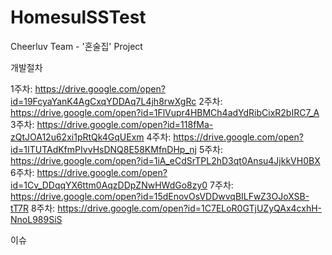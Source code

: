 # HomesulSSTest
Cheerluv Team - '혼술집' Project

개발절차

1주차: https://drive.google.com/open?id=19FcyaYanK4AgCxqYDDAq7L4jh8rwXgRc
2주차: https://drive.google.com/open?id=1FlVupr4HBMCh4adYdRibCixR2bIRC7_A
3주차: https://drive.google.com/open?id=118fMa-zQtJOA12u62xi1pRtQk4GqUExm
4주차: https://drive.google.com/open?id=1ITUTAdKfmPIvvHsDNQ8E58KMfnDHp_nj
5주차: https://drive.google.com/open?id=1iA_eCdSrTPL2hD3qt0Ansu4JjkkVH0BX
6주차: https://drive.google.com/open?id=1Cv_DDqqYX6ttm0AqzDDpZNwHWdGo8zy0
7주차: https://drive.google.com/open?id=15dEnovOsVDDwvqBILFwZ3OJoXSB-tT7R
8주차: https://drive.google.com/open?id=1C7ELoR0GTjUZyQAx4cxhH-NnoL989SiS



이슈
